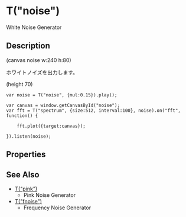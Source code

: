 T("noise")
==========
White Noise Generator

## Description ##

(canvas noise w:240 h:80)

ホワイトノイズを出力します。

(height 70)

```timbre
var noise = T("noise", {mul:0.15}).play();

var canvas = window.getCanvasById("noise");
var fft = T("spectrum", {size:512, interval:100}, noise).on("fft", function() {

    fft.plot({target:canvas});

}).listen(noise);
```

## Properties ##

## See Also ##
- [T("pink")](./pink.html)
  - Pink Noise Generator
- [T("fnoise")](./fnoise.html) 
  - Frequency Noise Generator
